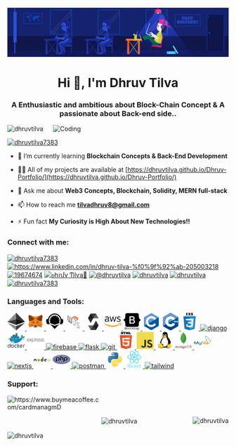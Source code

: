 ![logo](https://github.com/DhruvTilva/DhruvTilva/blob/main/mygit.jpg)
<h1 align="center">Hi 👋, I'm Dhruv Tilva</h1>
<h3 align="center">A Enthusiastic and ambitious about Block-Chain Concept & A passionate about Back-end side..</h3>
<img align="right" alt="Coding" width="400" src="https://cdn.dribbble.com/users/1187836/screenshots/6539429/programer.gif">

<p align="left"> <img src="https://komarev.com/ghpvc/?username=dhruvtilva&label=Profile%20views&color=0e75b6&style=flat" alt="dhruvtilva" /> </p>



<p align="left"> <a href="https://twitter.com/dhruvtilva7383" target="blank"><img src="https://img.shields.io/twitter/follow/dhruvtilva7383?logo=twitter&style=for-the-badge" alt="dhruvtilva7383" /></a> </p>

- 🌱 I’m currently learning **Blockchain Concepts & Back-End Development**

- 👨‍💻 All of my projects are available at [https://dhruvtilva.github.io/Dhruv-Portfolio/](https://dhruvtilva.github.io/Dhruv-Portfolio/)

- 💬 Ask me about **Web3 Concepts, Blockchain, Solidity, MERN full-stack**

- 📫 How to reach me **tilvadhruv8@gmail.com**

- ⚡ Fun fact **My Curiosity is High About New Technologies!!**

<h3 align="left">Connect with me:</h3>
<p align="left">
<a href="https://twitter.com/dhruvtilva7383" target="blank"><img align="center" src="https://raw.githubusercontent.com/rahuldkjain/github-profile-readme-generator/master/src/images/icons/Social/twitter.svg" alt="dhruvtilva7383" height="30" width="40" /></a>
<a href="https://linkedin.com/in/https://www.linkedin.com/in/dhruv-tilva-%f0%9f%92%ab-205003218" target="blank"><img align="center" src="https://raw.githubusercontent.com/rahuldkjain/github-profile-readme-generator/master/src/images/icons/Social/linked-in-alt.svg" alt="https://www.linkedin.com/in/dhruv-tilva-%f0%9f%92%ab-205003218" height="30" width="40" /></a>
<a href="https://stackoverflow.com/users/19674674" target="blank"><img align="center" src="https://raw.githubusercontent.com/rahuldkjain/github-profile-readme-generator/master/src/images/icons/Social/stack-overflow.svg" alt="19674674" height="30" width="40" /></a>
<a href="https://instagram.com/ꭰհɾմѵ ͳìӏѵą💫" target="blank"><img align="center" src="https://raw.githubusercontent.com/rahuldkjain/github-profile-readme-generator/master/src/images/icons/Social/instagram.svg" alt="ꭰհɾմѵ ͳìӏѵą💫" height="30" width="40" /></a>
<a href="https://medium.com/@dhruvtilva" target="blank"><img align="center" src="https://raw.githubusercontent.com/rahuldkjain/github-profile-readme-generator/master/src/images/icons/Social/medium.svg" alt="@dhruvtilva" height="30" width="40" /></a>
<a href="https://www.hackerrank.com/dhruvtilva" target="blank"><img align="center" src="https://raw.githubusercontent.com/rahuldkjain/github-profile-readme-generator/master/src/images/icons/Social/hackerrank.svg" alt="dhruvtilva" height="30" width="40" /></a>
<a href="https://www.leetcode.com/dhruvtilva" target="blank"><img align="center" src="https://raw.githubusercontent.com/rahuldkjain/github-profile-readme-generator/master/src/images/icons/Social/leet-code.svg" alt="dhruvtilva" height="30" width="40" /></a>
<a href="https://auth.geeksforgeeks.org/user/dhruvtilva7383" target="blank"><img align="center" src="https://raw.githubusercontent.com/rahuldkjain/github-profile-readme-generator/master/src/images/icons/Social/geeks-for-geeks.svg" alt="dhruvtilva7383" height="30" width="40" /></a>
</p>

<h3 align="left">Languages and Tools:</h3>
<p align="left"><a href="https://ethereum.org/en/developers/"> <img src="https://github.com/DhruvTilva/DhruvTilva/blob/main/etherium.png" alt="aws" width="40" height="40"/> </a>
<a href="https://metamask.io/"> <img src="https://github.com/DhruvTilva/DhruvTilva/blob/main/metamask.png" alt="aws" width="40" height="40"/> </a>
<a href="https://remix.ethereum.org/"> <img src="https://github.com/DhruvTilva/DhruvTilva/blob/main/remix.png" alt="aws" width="40" height="40"/> </a>
<a href="https://web3js.org/#/"> <img src="https://github.com/DhruvTilva/DhruvTilva/blob/main/web3%20js.png" alt="aws" width="40" height="40"/> </a>
<a href="https://www.tutorialspoint.com/solidity/index.htm"> <img src="https://github.com/DhruvTilva/DhruvTilva/blob/main/solidity.png" alt="aws" width="40" height="40"/> </a>
<a href="https://aws.amazon.com" target="_blank" rel="noreferrer"> <img src="https://raw.githubusercontent.com/devicons/devicon/master/icons/amazonwebservices/amazonwebservices-original-wordmark.svg" alt="aws" width="40" height="40"/> </a> <a href="https://getbootstrap.com" target="_blank" rel="noreferrer"> <img src="https://raw.githubusercontent.com/devicons/devicon/master/icons/bootstrap/bootstrap-plain-wordmark.svg" alt="bootstrap" width="40" height="40"/> </a> <a href="https://www.cprogramming.com/" target="_blank" rel="noreferrer"> <img src="https://raw.githubusercontent.com/devicons/devicon/master/icons/c/c-original.svg" alt="c" width="40" height="40"/> </a> <a href="https://www.w3schools.com/cpp/" target="_blank" rel="noreferrer"> <img src="https://raw.githubusercontent.com/devicons/devicon/master/icons/cplusplus/cplusplus-original.svg" alt="cplusplus" width="40" height="40"/> </a> <a href="https://www.w3schools.com/css/" target="_blank" rel="noreferrer"> <img src="https://raw.githubusercontent.com/devicons/devicon/master/icons/css3/css3-original-wordmark.svg" alt="css3" width="40" height="40"/> </a> <a href="https://www.djangoproject.com/" target="_blank" rel="noreferrer"> <img src="https://cdn.worldvectorlogo.com/logos/django.svg" alt="django" width="40" height="40"/> </a> <a href="https://www.docker.com/" target="_blank" rel="noreferrer"> <img src="https://raw.githubusercontent.com/devicons/devicon/master/icons/docker/docker-original-wordmark.svg" alt="docker" width="40" height="40"/> </a> <a href="https://expressjs.com" target="_blank" rel="noreferrer"> <img src="https://raw.githubusercontent.com/devicons/devicon/master/icons/express/express-original-wordmark.svg" alt="express" width="40" height="40"/> </a> <a href="https://firebase.google.com/" target="_blank" rel="noreferrer"> <img src="https://www.vectorlogo.zone/logos/firebase/firebase-icon.svg" alt="firebase" width="40" height="40"/> </a> <a href="https://flask.palletsprojects.com/" target="_blank" rel="noreferrer"> <img src="https://www.vectorlogo.zone/logos/pocoo_flask/pocoo_flask-icon.svg" alt="flask" width="40" height="40"/> </a> <a href="https://git-scm.com/" target="_blank" rel="noreferrer"> <img src="https://www.vectorlogo.zone/logos/git-scm/git-scm-icon.svg" alt="git" width="40" height="40"/> </a> <a href="https://www.w3.org/html/" target="_blank" rel="noreferrer"> <img src="https://raw.githubusercontent.com/devicons/devicon/master/icons/html5/html5-original-wordmark.svg" alt="html5" width="40" height="40"/> </a> <a href="https://developer.mozilla.org/en-US/docs/Web/JavaScript" target="_blank" rel="noreferrer"> <img src="https://raw.githubusercontent.com/devicons/devicon/master/icons/javascript/javascript-original.svg" alt="javascript" width="40" height="40"/> </a> <a href="https://www.linux.org/" target="_blank" rel="noreferrer"> <img src="https://raw.githubusercontent.com/devicons/devicon/master/icons/linux/linux-original.svg" alt="linux" width="40" height="40"/> </a> <a href="https://www.mongodb.com/" target="_blank" rel="noreferrer"> <img src="https://raw.githubusercontent.com/devicons/devicon/master/icons/mongodb/mongodb-original-wordmark.svg" alt="mongodb" width="40" height="40"/> </a> <a href="https://www.mysql.com/" target="_blank" rel="noreferrer"> <img src="https://raw.githubusercontent.com/devicons/devicon/master/icons/mysql/mysql-original-wordmark.svg" alt="mysql" width="40" height="40"/> </a> <a href="https://nextjs.org/" target="_blank" rel="noreferrer"> <img src="https://cdn.worldvectorlogo.com/logos/nextjs-2.svg" alt="nextjs" width="40" height="40"/> </a> <a href="https://nodejs.org" target="_blank" rel="noreferrer"> <img src="https://raw.githubusercontent.com/devicons/devicon/master/icons/nodejs/nodejs-original-wordmark.svg" alt="nodejs" width="40" height="40"/> </a> <a href="https://www.php.net" target="_blank" rel="noreferrer"> <img src="https://raw.githubusercontent.com/devicons/devicon/master/icons/php/php-original.svg" alt="php" width="40" height="40"/> </a> <a href="https://postman.com" target="_blank" rel="noreferrer"> <img src="https://www.vectorlogo.zone/logos/getpostman/getpostman-icon.svg" alt="postman" width="40" height="40"/> </a> <a href="https://www.python.org" target="_blank" rel="noreferrer"> <img src="https://raw.githubusercontent.com/devicons/devicon/master/icons/python/python-original.svg" alt="python" width="40" height="40"/> </a> <a href="https://reactjs.org/" target="_blank" rel="noreferrer"> <img src="https://raw.githubusercontent.com/devicons/devicon/master/icons/react/react-original-wordmark.svg" alt="react" width="40" height="40"/> </a> <a href="https://tailwindcss.com/" target="_blank" rel="noreferrer"> <img src="https://www.vectorlogo.zone/logos/tailwindcss/tailwindcss-icon.svg" alt="tailwind" width="40" height="40"/> </a> </p>

<h3 align="left">Support:</h3>
<p><a href="https://www.buymeacoffee.com/cardmanagmD"> <img align="left" src="https://cdn.buymeacoffee.com/buttons/v2/default-yellow.png" height="50" width="210" alt="https://www.buymeacoffee.com/cardmanagmD"/></a></p><br><br>

<p><img align="right" src="https://github-readme-stats.vercel.app/api/top-langs?username=dhruvtilva&show_icons=true&locale=en&layout=compact" alt="dhruvtilva" /></p>

<p>&nbsp;<img align="center" src="https://github-readme-stats.vercel.app/api?username=dhruvtilva&show_icons=true&locale=en" alt="dhruvtilva" /></p>

<p><img align="center" src="https://github-readme-streak-stats.herokuapp.com/?user=dhruvtilva&" alt="dhruvtilva" /></p>

